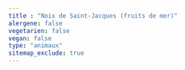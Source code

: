 ```yaml
---
title : "Noix de Saint-Jacques (fruits de mer)"
alergene: false
vegetarien: false
vegan: false
type: "animaux"
sitemap_exclude: true
--- 
```

